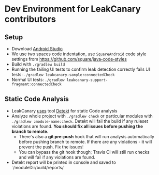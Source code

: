 # Dev Environment for LeakCanary contributors

## Setup
* Download [Android Studio](https://developer.android.com/studio)
* We use two spaces code indentation, use `SquareAndroid` code style settings from https://github.com/square/java-code-styles
* Build with `./gradlew build`
* Running the failing UI tests to confirm leak detection correctly fails UI tests: `./gradlew leakcanary-sample:connectedCheck`
* Normal UI tests: `./gradlew leakcanary-support-fragment:connectedCheck`


## Static Code Analysis 
* LeakCanary [uses](https://github.com/square/leakcanary/pull/1535) tool [Detekt](https://arturbosch.github.io/detekt/) for static Code analysis
* Analyze whole project with `./gradlew check` or particular modules with `./gradlew :module-name:check`. Detekt will fail the build if any ruleset violations are found. **You should fix all issues before pushing the branch to remote**.
  * There's also a **git pre-push** hook that will run analysis automatically before pushing branch to remote. If there are any violations - it will prevent the push. Fix the issues!
  * You can bypass the git hook though; Travis CI will still run checks and will fail if any violations are found. 
* Detekt report will be printed in console and saved to `/moduleDir/build/reports/
